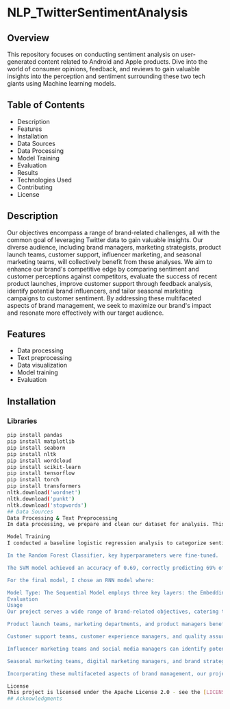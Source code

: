 # NLP_TwitterSentimentAnalysis

## Overview
This repository focuses on conducting sentiment analysis on user-generated content related to Android and Apple products. Dive into the world of consumer opinions, feedback, and reviews to gain valuable insights into the perception and sentiment surrounding these two tech giants using Machine learning models.

## Table of Contents
- Description
- Features
- Installation
- Data Sources
- Data Processing
- Model Training
- Evaluation
- Results
- Technologies Used
- Contributing
- License

## Description
Our objectives encompass a range of brand-related challenges, all with the common goal of leveraging Twitter data to gain valuable insights. Our diverse audience, including brand managers, marketing strategists, product launch teams, customer support, influencer marketing, and seasonal marketing teams, will collectively benefit from these analyses. We aim to enhance our brand's competitive edge by comparing sentiment and customer perceptions against competitors, evaluate the success of recent product launches, improve customer support through feedback analysis, identify potential brand influencers, and tailor seasonal marketing campaigns to customer sentiment. By addressing these multifaceted aspects of brand management, we seek to maximize our brand's impact and resonate more effectively with our target audience.

## Features
- Data processing
- Text preprocessing
- Data visualization
- Model training
- Evaluation

## Installation
### Libraries
```bash
pip install pandas
pip install matplotlib
pip install seaborn
pip install nltk
pip install wordcloud
pip install scikit-learn
pip install tensorflow
pip install torch
pip install transformers
nltk.download('wordnet')
nltk.download('punkt')
nltk.download('stopwords')
## Data Sources
Data Processing & Text Preprocessing
In data processing, we prepare and clean our dataset for analysis. This involves tasks like handling missing data, removing duplicates, and transforming data into a usable format. It ensures that the data is accurate and ready for analysis. Text preprocessing is specifically applied to text data. It involved tasks like tokenization (breaking text into words or phrases), removing stopwords (common words like "the" or "and"), and stemming (reducing words to their root form). For my case, I used Lemmatization over stemming. Text preprocessing makes text data suitable for natural language processing (NLP) tasks like sentiment analysis or topic modeling.

Model Training
I conducted a baseline logistic regression analysis to categorize sentiment in text into three classes (1.0, 2.0, and 3.0). The precision for class 1.0 is 62%, while classes 2.0 and 3.0 have lower precision. Class 3.0 exhibits the highest recall at 88%, whereas class 2.0 has a lower recall. The F1-scores reflect a balance between precision and recall, with class 3.0 achieving the highest score (78%). The model's overall accuracy in sentiment classification is 68%.

In the Random Forest Classifier, key hyperparameters were fine-tuned. 'C' (regularization parameter) was set to 1, signifying low regularization. The 'kernel' used was 'rbf' for capturing nonlinear data patterns.

The SVM model achieved an accuracy of 0.69, correctly predicting 69% of instances. Class 1 showed decent precision but lower recall, indicating challenges in identifying this class. Class 3 performed well with high precision and recall. However, Class 2 had lower performance overall. In summary, the model excels in predicting Class 3 but struggles with Class 2.

For the final model, I chose an RNN model where:

Model Type: The Sequential Model employs three key layers: the Embedding Layer, which transforms words into 100-dimensional numerical vectors; the SimpleRNN Layer, which deciphers sequential data patterns into 128-dimensional representations; and the Dense Layer, facilitating decision-making among three categories. In summary, this Sequential Model interprets words, identifies text patterns, and classifies text into categories (e.g., positive, negative, or neutral sentiment) based on extensive training data.
Evaluation
Usage
Our project serves a wide range of brand-related objectives, catering to diverse audiences across the organization. Brand managers and marketing strategists can harness the power of our analysis to gain a competitive edge by comparing sentiments and customer perceptions against competitors, refining strategies, and uncovering strengths and weaknesses.

Product launch teams, marketing departments, and product managers benefit from our insights into customer sentiment during recent product launches, enabling them to gauge the effectiveness of strategies and identify areas for enhancement.

Customer support teams, customer experience managers, and quality assurance departments can analyze feedback from negative sentiments to enhance customer support services and address recurring pain points.

Influencer marketing teams and social media managers can identify potential brand influencers among those expressing strong positive sentiments, fostering brand advocacy.

Seasonal marketing teams, digital marketing managers, and brand strategists can utilize sentiment-based insights to tailor marketing campaigns for specific seasons and holidays, aligning with customer preferences.

Incorporating these multifaceted aspects of brand management, our project aims to empower teams across the organization to maximize our brand's impact and connect more effectively with our target audience.

License
This project is licensed under the Apache License 2.0 - see the [LICENSE.md] file for details.
## Acknowledgments

